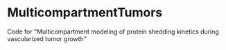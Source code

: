 # MulticompartmentTumors
Code for "Multicompartment modeling of protein shedding kinetics during vascularized tumor growth" 
